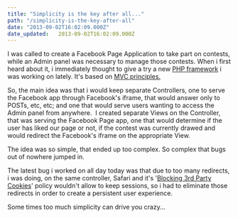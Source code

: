 ```yaml
---
title: "Simplicity is the key after all..."
path: "/simplicity-is-the-key-after-all"
date: "2013-09-02T16:02:09.000Z"
date_updated:   2013-09-02T16:02:09.000Z
---
```


I was called to create a Facebook Page Application to take part on contests, while an Admin panel was necessary to manage those contests. When i first heard about it, i immediately thought to give a try a new <a title="Fat Free Framework" href="http://fatfreeframework.com" target="_blank">PHP framework</a> i was working on lately. It's based on <a title="MVC Pattern" href="http://en.wikipedia.org/wiki/Model%E2%80%93view%E2%80%93controller" target="_blank">MVC principles.</a>

So, the main idea was that i would keep separate Controllers, one to serve the Facebook app through Facebook's iframe, that would answer only to POSTs, etc, etc; and one that would serve users wanting to access the Admin panel from anywhere.  I created separate Views on the Controller, that was serving the Facebook Page app, one that would determine if the user has liked our page or not, if the contest was currently drawed and would redirect the Facebook's iframe on the appropriate View.

The idea was so simple, that ended up too complex. So complex that bugs out of nowhere jumped in.

The latest bug i worked on all day today was that due to too many redirects, i was doing, on the same controller, Safari and it's '<a title="Safari's 3rd party block cookies policy discussed" href="http://stackoverflow.com/questions/14825805/cookies-not-setting-in-safari-6" target="_blank">Blocking 3rd Party Cookies</a>' policy wouldn't allow to keep sessions, so i had to eliminate those redirects in order to create a persistent user experience.

Some times too much simplicity can drive you crazy...
